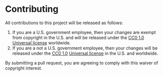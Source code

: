 # Contributing

All contributions to this project will be released as follows:

1. If you are a U.S. government employee, then your changes are exempt from copyright in the U.S. and will be released under the [CC0 1.0](https://creativecommons.org/publicdomain/zero/1.0/) [Universal license](https://creativecommons.org/publicdomain/zero/1.0/legalcode) worldwide.
1. If you are a not a U.S. government employee, then your changes will be released under the [CC0 1.0](https://creativecommons.org/publicdomain/zero/1.0/) [Universal license](https://creativecommons.org/publicdomain/zero/1.0/legalcode) in the U.S. and worldwide.

By submitting a pull request, you are agreeing to comply with this waiver of copyright interest.